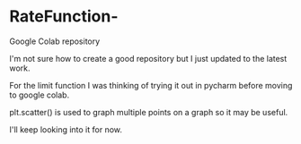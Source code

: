 # RateFunction-
Google Colab repository 


I'm not sure how to create a good repository but I just updated to the latest work. 

For the limit function I was thinking of trying it out in pycharm before moving to google colab.

plt.scatter() is used to graph multiple points on a graph so it may be useful. 

I'll keep looking into it for now. 
